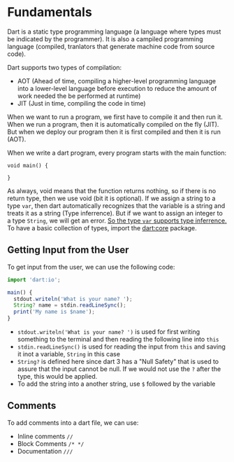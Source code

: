 # Fundamentals #
Dart is a static type programming language (a language where types must be indicated by the programmer). It is also a campiled programming language (compiled, tranlators that generate machine code from source code). 

Dart supports two types of compilation:
- AOT (Ahead of time, compiling a higher-level programming language into a lower-level language before execution to reduce the amount of work needed the be performed at runtime)
- JIT (Just in time, compiling the code in time)

When we want to run a program, we first have to compile it and then run it. When we run a program, then it is automatically compiled on the fly (JIT). But when we deploy our program then it is first compiled and then it is run (AOT).

When we write a dart program, every program starts with the main function:

```
void main() {

}
```

As always, void means that the function returns nothing, so if there is no return type, then we use void (bit it is optional). If we assign a string to a type `var`, then dart automatically recognizes that the variable is a string and treats it as a string (Type inferrence). But if we want to assign an integer to a type `String`, we will get an error.  <u>So the type `var` supports type inferrence.</u>  To have a basic collection of types, import the [dart:core](https://api.dart.dev/stable/2.19.4/dart-core/dart-core-library.html) package. 

## Getting Input from the User ##
To get input from the user, we can use the following code:

```js
import 'dart:io';

main() {
  stdout.writeln('What is your name? ');
  String? name = stdin.readLineSync();
  print('My name is $name');
}
```

- `stdout.writeln('What is your name? ')` is used for first writing something to the terminal and then reading the following line into `this`
- `stdin.readLineSync()` is used for reading the input from `this` and saving it inot a variable, `String` in this case
- `String?` is defined here since dart 3 has a "Null Safety" that is used to assure that the input cannot be null. If we would not use the `?` after the type, this would be applied.
- To add the string into a another string, use `$` followed by the variable

## Comments ##
To add comments into a dart file, we can use:

- Inline comments `//`
- Block Comments `/* */`
- Documentation `///`

